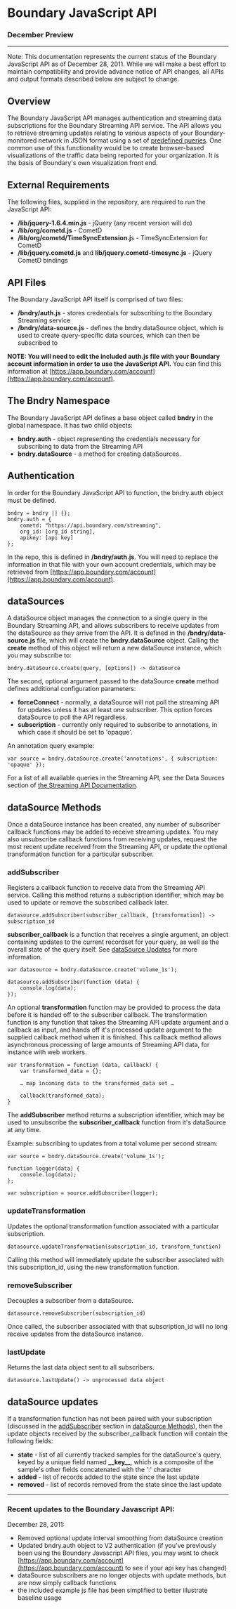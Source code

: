 # Boundary JavaScript API

### December Preview

---

Note: This documentation represents the current status of the Boundary JavaScript API as of December 28, 2011. While we will make a best effort to maintain compatibility and provide advance notice of API changes, all APIs and output formats described below are subject to change.

## Overview

The Boundary JavaScript API manages authentication and streaming data subscriptions for the Boundary Streaming API service. The API allows you to retrieve streaming updates relating to various aspects of your Boundary-monitored network in JSON format using a set of [predefined queries](https://app.boundary.com/docs#streaming_api). One common use of this functionality would be to create browser-based visualizations of the traffic data being reported for your organization. It is the basis of Boundary's own visualization front end.

## External Requirements

The following files, supplied in the repository, are required to run the JavaScript API:

* **/lib/jquery-1.6.4.min.js** - jQuery (any recent version will do)
* **/lib/org/cometd.js** - CometD 
* **/lib/org/cometd/TimeSyncExtension.j**s - TimeSyncExtension for CometD
* **/lib/jquery.cometd.js** and **lib/jquery.cometd-timesync.js** - jQuery CometD bindings

## API Files

The Boundary JavaScript API itself is comprised of two files:

* **/bndry/auth.js** - stores credentials for subscribing to the Boundary Streaming service
* **/bndry/data-source.js** - defines the bndry.dataSource object, which is used to create query-specific data sources, which can then be subscribed to

**NOTE: You will need to edit the included auth.js file with your Boundary account information in order to use the JavaScript API.** You can find this information at [https://app.boundary.com/account](https://app.boundary.com/account).

## The Bndry Namespace

The Boundary JavaScript API defines a base object called **bndry** in the global namespace. It has two child objects:

* **bndry.auth** - object representing the credentials necessary for subscribing to data from the Streaming API
* **bndry.dataSource** - a method for creating dataSources.

## Authentication

In order for the Boundary JavaScript API to function, the bndry.auth object must be defined.

	bndry = bndry || {};
	bndry.auth = {
	    cometd: "https://api.boundary.com/streaming",
	    org_id: [org_id string],
    	apikey: [api key]
	};

In the repo, this is defined in **/bndry/auth.js**. You will need to replace the information in that file with your own account credentials, which may be retrieved from [https://app.boundary.com/account](https://app.boundary.com/account).

## dataSources

A dataSource object manages the connection to a single query in the Boundary Streaming API, and allows subscribers to receive updates from the dataSource as they arrive from the API. It is defined in the **/bndry/data-source.js** file, which will create the **bndry.dataSource** object. Calling the **create** method of this object will return a new dataSource instance, which you may subscribe to:

	bndry.dataSource.create(query, [options]) -> dataSource

The second, optional argument passed to the dataSource **create** method defines additional configuration parameters:

* **forceConnect** - normally, a dataSource will not poll the streaming API for updates unless it has at least one subscriber. This option forces dataSource to poll the API regardless.
* **subscription** - currently only required to subscribe to annotations, in which case it should be set to 'opaque'.

An annotation query example:

	var source = bndry.dataSource.create('annotations', { subscription: 'opaque' });

For a list of all available queries in the Streaming API, see the Data Sources section of [the Streaming API Documentation](https://app.boundary.com/docs#streaming_api).

<a id="data-source-methods"></a>
## dataSource Methods

Once a dataSource instance has been created, any number of subscriber callback functions may be added to receive streaming updates. You may also unsubscribe callback functions from receiving updates, request the most recent update received from the Streaming API, or update the optional transformation function for a particular subscriber.

<a id="add-subscriber"></a>
### addSubscriber

Registers a callback function to receive data from the Streaming API service. Calling this method returns a subscription identifier, which may be used to update or remove the subscribed callback later.

	datasource.addSubscriber(subscriber_callback, [transformation]) -> subscription_id

**subscriber_callback** is a function that receives a single argument, an object containing updates to the current recordset for your query, as well as the overall state of the query itself. See [dataSource Updates](#data-source-updates) for more information.

	var datasource = bndry.dataSource.create('volume_1s');

	datasource.addSubscriber(function (data) {
		console.log(data);
	});

An optional **transformation** function may be provided to process the data before it is handed off to the subscriber callback. The transformation function is any function that takes the Streaming API update argument and a callback as input, and hands off it's processed update argument to the supplied callback method when it is finished. This callback method allows asynchronous processing of large amounts of Streaming API data, for instance with web workers.

	var transformation = function (data, callback) {
		var transformed_data = {};

		… map incoming data to the transformed_data set …

		callback(transformed_data);
	}

The **addSubscriber** method returns a subscription identifier, which may be used to unsubscribe the **subscriber_callback** function from it's dataSource at any time.

Example: subscribing to updates from a total volume per second stream:

	var source = bndry.dataSource.create('volume_1s');

	function logger(data) {
		console.log(data);
	};

	var subscription = source.addSubscriber(logger);

### updateTransformation

Updates the optional transformation function associated with a particular subscription.

	datasource.updateTransformation(subscription_id, transform_function)

Calling this method will immediately update the subscriber associated with this subscription_id, using the new transformation function.

### removeSubscriber
	
Decouples a subscriber from a dataSource.

	datasource.removeSubscriber(subscription_id)

Once called, the subscriber associated with that subscription_id will no long receive updates from the dataSource instance.

### lastUpdate

Returns the last data object sent to all subscribers.

	datasource.lastUpdate() -> unprocessed data object

<a id="data-source-updates"></a>
## dataSource updates

If a transformation function has not been paired with your subscription (discussed in the [addSubscriber](#add-subscriber) section in [dataSource Methods](#data-source-methods)), then the update objects received by the subscriber_callback function will contain the following fields:

* **state** - list of all currently tracked samples for the dataSource's query, keyed by a unique field named **\_\_key\_\_**, which is a composite of the sample's other fields concatenated with the ':' character
* **added** - list of records added to the state since the last update
* **removed** - list of records removed from the state since the last update

---

### Recent updates to the Boundary Javascript API:
December 28, 2011:

* Removed optional update interval smoothing from dataSource creation
* Updated bndry.auth object to V2 authentication (if you've previously been using the Boundary Javascript API files, you may want to check [https://app.boundary.com/account](https://app.boundary.com/account) to see if your api key has changed)
* dataSource subscribers are no longer objects with update methods, but are now simply callback functions
* the included example js file has been simplified to better illustrate baseline usage